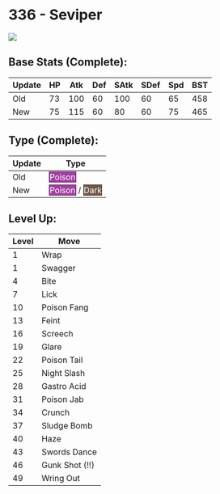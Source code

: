 # 336 - Seviper
![][336]

## Base Stats (Complete):

Update | HP | Atk | Def | SAtk | SDef | Spd | BST
---    | ---| --- | --- | ---  | ---  | --- | ---
Old    | 73 |  100 |  60 |  100  |  60  |  65  |  458
New    | 75 |  115 |  60 |  80  |  60  |  75  |  465

## Type (Complete):

Update | Type
---    | ---
Old    | <span style="color:white; background:#A040A0; border: 1px solid #682A68">Poison</span>
New    | <span style="color:white; background:#A040A0; border: 1px solid #682A68">Poison</span> / <span style="color:white; background:#705848; border: 1px solid #49392F">Dark</span>

## Level Up:

Level | Move
---   | ---
  1   | Wrap
  1   | Swagger
  4   | Bite
  7   | Lick
 10   | Poison Fang
 13   | Feint
 16   | Screech
 19   | Glare
 22   | Poison Tail
 25   | Night Slash
 28   | Gastro Acid
 31   | Poison Jab
 34   | Crunch
 37   | Sludge Bomb
 40   | Haze
 43   | Swords Dance
 46   | Gunk Shot (!!)
 49   | Wring Out



[336]: /img/pokemon/336.png
